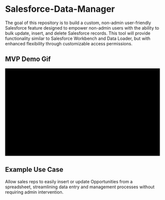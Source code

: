 # Salesforce-Data-Manager
The goal of this repository is to build a custom, non-admin user-friendly Salesforce feature designed to empower non-admin users with the ability to bulk update, insert, and delete Salesforce records. This tool will provide functionality similar to Salesforce Workbench and Data Loader, but with enhanced flexibility through customizable access permissions.
## MVP Demo Gif
![](https://github.com/gustavozbulhoes/Salesforce-Data-Manager/blob/gifDemoOnReadme/images/MPVDemoGif.gif)
## Example Use Case
Allow sales reps to easily insert or update Opportunities from a spreadsheet, streamlining data entry and management processes without requiring admin intervention.
